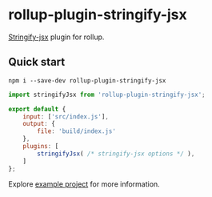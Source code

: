 # rollup-plugin-stringify-jsx
[Stringify-jsx](https://github.com/TargetTaiga/stringify-jsx) plugin for rollup.

## Quick start
```
npm i --save-dev rollup-plugin-stringify-jsx
```
```js
import stringifyJsx from 'rollup-plugin-stringify-jsx';

export default {
    input: ['src/index.js'],
    output: {
        file: 'build/index.js'
    },
    plugins: [
        stringifyJsx( /* stringify-jsx options */ ),
    ]
};
```

Explore [example project](https://github.com/TargetTaiga/lit-project-template) for more information.
